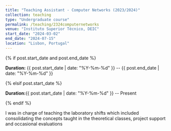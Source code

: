 ```yaml
---
title: "Teaching Assistant - Computer Networks (2023/2024)"
collection: teaching
type: "Undergraduate course"
permalink: /teaching/2324computernetworks
venue: "Instituto Superior Técnico, DEIC"
start_date: "2024-03-02"
end_date: "2024-07-15"
location: "Lisbon, Portugal"
---
```




{% if post.start_date and post.end_date %}
            <p><strong>Duration:</strong>
              {{ post.start_date | date: "%Y-%m-%d" }} -- {{ post.end_date | date: "%Y-%m-%d" }}</p>
{% elsif post.start_date %}
            <p><strong>Duration:</strong>{{ post.start_date | date: "%Y-%m-%d" }} -- Present</p>
{% endif %}

I was in charge of teaching the laboratory shifts which included consolidating the concepts taught in the theoretical classes, project support and occasional evaluations
